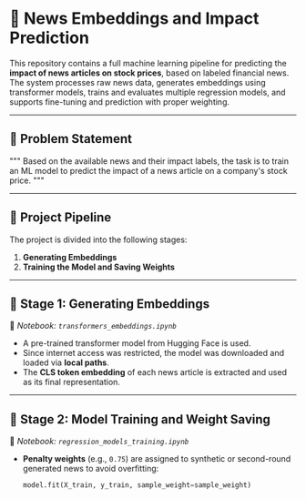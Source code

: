 # 🧠 News Embeddings and Impact Prediction

This repository contains a full machine learning pipeline for predicting the **impact of news articles on stock prices**, based on labeled financial news. The system processes raw news data, generates embeddings using transformer models, trains and evaluates multiple regression models, and supports fine-tuning and prediction with proper weighting.

---

## 📌 Problem Statement

"""
Based on the available news and their impact labels, the task is to train an ML model to predict the impact of a news article on a company's stock price.
"""

---

## 🔄 Project Pipeline

The project is divided into the following stages:

1. **Generating Embeddings**
2. **Training the Model and Saving Weights**

---

## 🔎 Stage 1: Generating Embeddings  
📄 *Notebook: `transformers_embeddings.ipynb`*

- A pre-trained transformer model from Hugging Face is used.
- Since internet access was restricted, the model was downloaded and loaded via **local paths**.
- The **CLS token embedding** of each news article is extracted and used as its final representation.

---

## 🤖 Stage 2: Model Training and Weight Saving  
📄 *Notebook: `regression_models_training.ipynb`*

- **Penalty weights** (e.g., `0.75`) are assigned to synthetic or second-round generated news to avoid overfitting:
  ```python
  model.fit(X_train, y_train, sample_weight=sample_weight)
